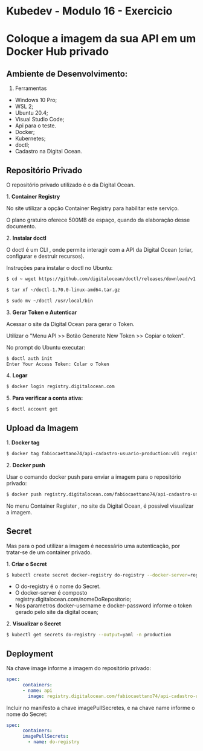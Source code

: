 <h1>Kubedev - Modulo 16 - Exercicio</h1>

<h1>Coloque a imagem da sua API em um Docker Hub privado</h1>

<h2>Ambiente de Desenvolvimento:</h2>

1. Ferramentas
* Windows 10 Pro;
* WSL 2;
* Ubuntu 20.4;
* Visual Studio Code;
* Api para o teste.
* Docker;
* Kubernetes;
* doctl;
* Cadastro na Digital Ocean.


<h2>Repositório Privado</h2>
<p>O repositório privado utilizado é o da Digital Ocean.</p>

<p>1. <b>Container Registry</b></p>
<p>No site utilizar a opção Container Registry para habilitar este serviço.</p>
<p>O plano gratuiro oferece 500MB de espaço, quando da elaboração desse documento.</p>


<p>2. <b>Instalar doctl</b></p>

<p>O doctl é um CLI , onde permite interagir com a API da Digital Ocean (criar, configurar e destruir recursos).</p>

<p>Instruções para instalar o doctl no Ubuntu:</p>

``` bash
$ cd ~ wget https://github.com/digitalocean/doctl/releases/download/v1.70.0/doctl-1.70.0-linux-amd64.tar.gz
```

``` bash
$ tar xf ~/doctl-1.70.0-linux-amd64.tar.gz
```

``` bash
$ sudo mv ~/doctl /usr/local/bin
``` 


<p>3. <b>Gerar Token e Autenticar</b></p>

<p>Acessar o site da Digital Ocean para gerar o Token.</p>

<p>Utilizar o "Menu API >> Botão Generate New Token >> Copiar o token".</p>

<p>No prompt do Ubuntu executar:</p>

``` bash
$ doctl auth init
Enter Your Access Token: Colar o Token
```

<p>4. <b>Logar</b></p>

``` bash
$ docker login registry.digitalocean.com
```

<p>5. <b>Para verificar a conta ativa:</b></p>

``` bash
$ doctl account get
```


<h2>Upload da Imagem</h2>

<p>1. <b>Docker tag</b></p>

``` bash
$ docker tag fabiocaettano74/api-cadastro-usuario-production:v01 registry.digitalocean.com/fabiocaettano74/api-cadastro-usuario-production:v01
```

<p>2. <b>Docker push</b></p>

<p>Usar o comando docker push para enviar a imagem para o repositório privado:</p>

``` bash
$ docker push registry.digitalocean.com/fabiocaettano74/api-cadastro-usuario-production:v01
``` 

<p>No menu Container Register , no site da Digital Ocean,  é possivel visualizar a imagem.</p>


<h2> Secret </h2>

<p>Mas para o pod utilizar a imagem é necessário uma autenticação, por tratar-se de um container privado.</p>


<p>1. <b>Criar o Secret</b></p>

``` bash
$ kubectl create secret docker-registry do-registry --docker-server=registry.digitalocean.com/fabiocaettano74 --docker-username=token --docker-password=token --docker-email=fabio.caettano74@gmail.com -n production
```

- O do-registry é o nome do Secret.
- O docker-server é composto registry.digitalocean.com/nomeDoRepositorio;
- Nos parametros docker-username e docker-password informe o token gerado pelo site da digital ocean;

<p>2. <b>Visualizar o Secret</b></p>

``` bash
$ kubectl get secrets do-registry --output=yaml -n production
```


<h2> Deployment </h2>

<p>Na chave image informe a imagem do repositório privado:</p>

``` yaml
spec:       
      containers:
      - name: api
        image: registry.digitalocean.com/fabiocaettano74/api-cadastro-usuario-production:v02
```

<p>Incluir no manifesto a chave imagePullSecretes, e na chave name informe o nome do Secret:</p>

``` yaml
spec:       
      containers:
      imagePullSecrets:
        - name: do-registry
```

